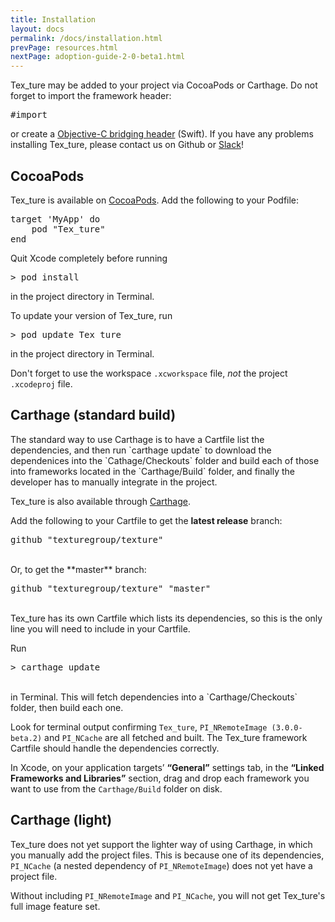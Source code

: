 ```yaml
---
title: Installation
layout: docs
permalink: /docs/installation.html
prevPage: resources.html
nextPage: adoption-guide-2-0-beta1.html
---
```


Tex_ture may be added to your project via CocoaPods or Carthage. Do not forget to import the framework header:

<div class = "highlight-group">
<div class = "code">
<pre lang="objc" class="objcCode">
#import <Async_DisplayKit/Async_DisplayKit.h>
</pre>
</div>
</div>

or create a <a href="https://developer.apple.com/library/ios/documentation/swift/conceptual/buildingcocoaapps/MixandMatch.html">Objective-C bridging header</a> (Swift). If you have any problems installing Tex_ture, please contact us on Github or <a href = "/slack.html">Slack</a>!

## CocoaPods

Tex_ture is available on <a href="https://cocoapods.org/pods/Tex_ture">CocoaPods</a>. Add the following to your Podfile:

<div class = "highlight-group">
<div class = "code">
<pre lang="objc" class="objcCode">
target 'MyApp' do
	pod "Tex_ture"
end
</pre>
</div>
</div>

Quit Xcode completely before running 

<div class = "highlight-group">
<div class = "code">
<pre lang="objc" class="objcCode">
> pod install
</pre>
</div>
</div>

in the project directory in Terminal.  

To update your version of Tex_ture, run 

<div class = "highlight-group">
<div class = "code">
<pre lang="objc" class="objcCode">
> pod update Tex_ture
</pre>
</div>
</div>

in the project directory in Terminal. 

Don't forget to use the workspace `.xcworkspace` file, _not_ the project `.xcodeproj` file.

## Carthage (standard build)

<div class = "note">
The standard way to use Carthage is to have a Cartfile list the dependencies, and then run `carthage update` to download the dependenices into the `Cathage/Checkouts` folder and build each of those into frameworks located in the `Carthage/Build` folder, and finally the developer has to manually integrate in the project.
</div>

Tex_ture is also available through <a href="https://github.com/Carthage/Carthage">Carthage</a>. 

Add the following to your Cartfile to get the **latest release** branch:

<div class = "highlight-group">
<div class = "code">
<pre lang="objc" class="objcCode">
github "texturegroup/texture"
</pre>
</div>
</div>

<br>
Or, to get the **master** branch:

<div class = "highlight-group">
<div class = "code">
<pre lang="objc" class="objcCode">
github "texturegroup/texture" "master"
</pre>
</div>
</div>

<br>
Tex_ture has its own Cartfile which lists its dependencies, so this is the only line you will need to include in your Cartfile. 

Run 

<div class = "highlight-group">
<div class = "code">
<pre lang="objc" class="objcCode">
> carthage update
</pre>
</div>
</div>

<br>
in Terminal. This will fetch dependencies into a `Carthage/Checkouts` folder, then build each one. 

Look for terminal output confirming `Tex_ture`, `PI_NRemoteImage (3.0.0-beta.2)` and `PI_NCache` are all fetched and built. The Tex_ture framework Cartfile should handle the dependencies correctly. 

In Xcode, on your application targets’ **“General”** settings tab, in the **“Linked Frameworks and Libraries”** section, drag and drop each framework you want to use from the `Carthage/Build` folder on disk.

## Carthage (light)

Tex_ture does not yet support the lighter way of using Carthage, in which you manually add the project files. This is because one of its dependencies, `PI_NCache` (a nested dependency of `PI_NRemoteImage`) does not yet have a project file. 

Without including `PI_NRemoteImage` and `PI_NCache`, you will not get Tex_ture's full image feature set. 
